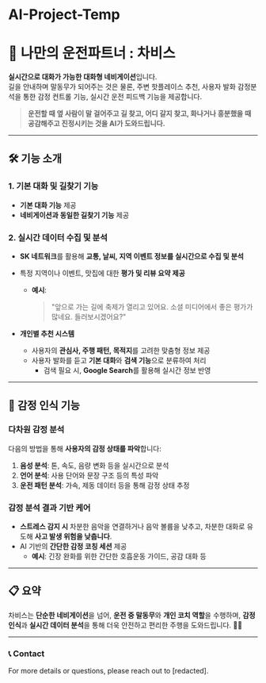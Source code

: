 # AI-Project-Temp

# 🚗 나만의 운전파트너 : **차비스**  

**실시간으로 대화가 가능한 대화형 네비게이션**입니다.  
길을 안내하며 말동무가 되어주는 것은 물론, 주변 핫플레이스 추천, 사용자 발화 감정분석을 통한 감정 컨트롤 기능, 실시간 운전 피드백 기능을 제공합니다.

> **운전할 때 옆 사람이 말 걸어주고 길 찾고, 어디 갈지 찾고, 화나거나 흥분했을 때 공감해주고 진정시키는 것을 AI가 도와드립니다.**  

---

## 🛠️ **기능 소개**  

### 1. 기본 대화 및 길찾기 기능  
- **기본 대화 기능** 제공  
- **네비게이션과 동일한 길찾기 기능** 제공  

### 2. 실시간 데이터 수집 및 분석  
- **SK 네트워크**를 활용해 **교통, 날씨, 지역 이벤트 정보를 실시간으로 수집 및 분석**  
- 특정 지역이나 이벤트, 맛집에 대한 **평가 및 리뷰 요약 제공**  
    - **예시**:  
      > "앞으로 가는 길에 축제가 열리고 있어요. 소셜 미디어에서 좋은 평가가 많네요. 들러보시겠어요?"  

- **개인별 추천 시스템**  
  - 사용자의 **관심사, 주행 패턴, 목적지**를 고려한 맞춤형 정보 제공  
  - 사용자 발화를 듣고 **기본 대화**와 **검색 기능**으로 분류하여 처리  
    - 검색 필요 시, **Google Search**를 활용해 실시간 정보 반영  

---

## 🎯 **감정 인식 기능**  

### 다차원 감정 분석  
다음의 방법을 통해 **사용자의 감정 상태를 파악**합니다:  
1. **음성 분석**: 톤, 속도, 음량 변화 등을 실시간으로 분석  
2. **언어 분석**: 사용 단어와 문장 구조 등의 특성 파악  
3. **운전 패턴 분석**: 가속, 제동 데이터 등을 통해 감정 상태 추정  

### 감정 분석 결과 기반 케어  
- **스트레스 감지 시** 차분한 음악을 연결하거나 음악 볼륨을 낮추고, 차분한 대화로 유도해 **사고 발생 위험을 낮춥니다**.  
- AI 기반의 **간단한 감정 코칭 세션** 제공  
  - **예시**: 긴장 완화를 위한 간단한 호흡운동 가이드, 공감 대화 등  

---


## 📋 **요약**  

차비스는 **단순한 네비게이션**을 넘어, **운전 중 말동무**와 **개인 코치 역할**을 수행하며, **감정 인식**과 **실시간 데이터 분석**을 통해 더욱 안전하고 편리한 주행을 도와드립니다. 🚙💬

---

### 📞 **Contact**  
For more details or questions, please reach out to [redacted].
